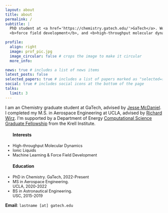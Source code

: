 ```yaml
---
layout: about
title: about
permalink: /
subtitle: |
  PhD student at <a href='https://chemistry.gatech.edu/'>GaTech</a>. Works on: <b>ionic liquids</b>,
  <b>force field development</b>, and <b>high-throughput molecular dynamics</b>.

profile:
  align: right
  image: prof_pic.jpg
  image_circular: false # crops the image to make it circular
  more_info: 

news: true # includes a list of news items
latest_posts: false
selected_papers: true # includes a list of papers marked as "selected={true}"
social: true # includes social icons at the bottom of the page
talks:
  limit: 3 
---
```


I am an Chemistry graduate student at GaTech, advised by [Jesse McDaniel](https://chemistry.gatech.edu/people/jesse-mcdaniel). 
I completed my M.S. in Aerospace Engineering at UCLA, advised by [Richard Wirz](https://engineering.oregonstate.edu/people/richard-wirz).
I'm supported by a Department of Energy [
Computational Science Graduate Fellowship](https://www.krellinst.org/csgf/about-doe-csgf/news-events/2021-incoming-class)
from the Krell Institute.

<style>
  .lower-font-size li {
    font-size: 0.90em; /* You can adjust the value as needed */
  }
</style>

<div class="desktop">
<div class="row">
    <div class="col-5 pr-0">
    <div class="row justify-content-center">
    <ul class="lower-font-size"> 
    <h4>Interests</h4>
    <li>High-throughput Molecular Dynamics</li>
    <li>Ionic Liquids</li>
    <li>Machine Learning & Force Field Development</li>
    </ul>
    </div> 
    </div>
    <div class="col-7"> 
    <div class="row justify-content-center">
    <ul class="lower-font-size">
    <h4>Education</h4>
    <li>PhD in Chemistry.<be> GaTech, 2022-Present</li>
    <li>MS in Aerospace Engineering.<br> UCLA, 2020-2022</li>
    <li>BS in Astronautical Engineering.<br> USC, 2015-2019</li>
    </ul> 
    </div>
    </div>
</div>
</div>

**Email**: `lastname [at] gatech.edu`
